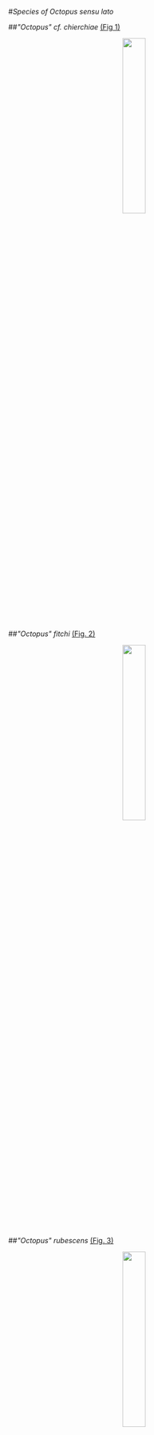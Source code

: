 #*Species of Octopus sensu lato*

##*"Octopus" cf. chierchiae* [(Fig 1)](https://www.nytimes.com/interactive/projects/cp/summer-of-science-2015/latest/larger-pacific-striped-octopus)

<p align="center">
  <image src="http://i2.nyt.com/images/2015/08/12/science/sosoctopus/sosoctopus-jumbo.jpg" width=30%>
 
##*"Octopus" fitchi*  [(Fig. 2)](http://intermareal.ens.uabc.mx/percebu/invertebrados/Octopus-fitchi.html)
<p align="center">
<image src="https://c2.staticflickr.com/6/5260/5392372728_c13a893069_b.jpg" width=30%>

##*"Octopus" rubescens* [(Fig. 3)](https://www.montereybayaquarium.org/animal-guide/octopuses-and-kin/red-octopus)
<p align="center">
<img src="http://www.bily.com/pnwsc/web-content/Photos/Cephalopods/Octopus%20rubescens%20Berry,%201953,%201.jpg"width=30%>
